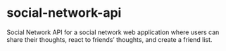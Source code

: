 # social-network-api
Social Network API for a social network web application where users can share their thoughts, react to friends’ thoughts, and create a friend list.
